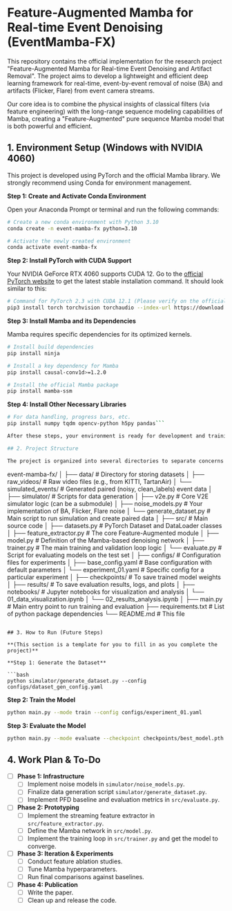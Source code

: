 # Feature-Augmented Mamba for Real-time Event Denoising (EventMamba-FX)

This repository contains the official implementation for the research project "Feature-Augmented Mamba for Real-time Event Denoising and Artifact Removal". The project aims to develop a lightweight and efficient deep learning framework for real-time, event-by-event removal of noise (BA) and artifacts (Flicker, Flare) from event camera streams.

Our core idea is to combine the physical insights of classical filters (via feature engineering) with the long-range sequence modeling capabilities of Mamba, creating a "Feature-Augmented" pure sequence Mamba model that is both powerful and efficient.

## 1. Environment Setup (Windows with NVIDIA 4060)

This project is developed using PyTorch and the official Mamba library. We strongly recommend using Conda for environment management.

**Step 1: Create and Activate Conda Environment**

Open your Anaconda Prompt or terminal and run the following commands:

```bash
# Create a new conda environment with Python 3.10
conda create -n event-mamba-fx python=3.10

# Activate the newly created environment
conda activate event-mamba-fx
```

**Step 2: Install PyTorch with CUDA Support**

Your NVIDIA GeForce RTX 4060 supports CUDA 12. Go to the [official PyTorch website](https://pytorch.org/get-started/locally/) to get the latest stable installation command. It should look similar to this:

```bash
# Command for PyTorch 2.3 with CUDA 12.1 (Please verify on the official website)
pip3 install torch torchvision torchaudio --index-url https://download.pytorch.org/whl/cu121
```

**Step 3: Install Mamba and its Dependencies**

Mamba requires specific dependencies for its optimized kernels.

```bash
# Install build dependencies
pip install ninja

# Install a key dependency for Mamba
pip install causal-conv1d>=1.2.0

# Install the official Mamba package
pip install mamba-ssm
```

**Step 4: Install Other Necessary Libraries**

```bash
# For data handling, progress bars, etc.
pip install numpy tqdm opencv-python h5py pandas```

After these steps, your environment is ready for development and training.

## 2. Project Structure

The project is organized into several directories to separate concerns like data simulation, model architecture, training logic, and evaluation.

```
event-mamba-fx/
│
├── data/                       # Directory for storing datasets
│   ├── raw_videos/             # Raw video files (e.g., from KITTI, TartanAir)
│   └── simulated_events/       # Generated paired (noisy, clean_labels) event data
│
├── simulator/                  # Scripts for data generation
│   ├── v2e.py                  # Core V2E simulator logic (can be a submodule)
│   ├── noise_models.py         # Your implementation of BA, Flicker, Flare noise
│   └── generate_dataset.py     # Main script to run simulation and create paired data
│
├── src/                        # Main source code
│   ├── datasets.py             # PyTorch Dataset and DataLoader classes
│   ├── feature_extractor.py    # The core Feature-Augmented module
│   ├── model.py                # Definition of the Mamba-based denoising network
│   ├── trainer.py              # The main training and validation loop logic
│   └── evaluate.py             # Script for evaluating models on the test set
│
├── configs/                    # Configuration files for experiments
│   ├── base_config.yaml        # Base configuration with default parameters
│   └── experiment_01.yaml      # Specific config for a particular experiment
│
├── checkpoints/                # To save trained model weights
│
├── results/                    # To save evaluation results, logs, and plots
│
├── notebooks/                  # Jupyter notebooks for visualization and analysis
│   └── 01_data_visualization.ipynb
│   └── 02_results_analysis.ipynb
│
├── main.py                     # Main entry point to run training and evaluation
├── requirements.txt            # List of python package dependencies
└── README.md                   # This file
```

## 3. How to Run (Future Steps)

**(This section is a template for you to fill in as you complete the project)**

**Step 1: Generate the Dataset**

```bash
python simulator/generate_dataset.py --config configs/dataset_gen_config.yaml
```

**Step 2: Train the Model**

```bash
python main.py --mode train --config configs/experiment_01.yaml
```

**Step 3: Evaluate the Model**

```bash
python main.py --mode evaluate --checkpoint checkpoints/best_model.pth --config configs/experiment_01.yaml
```

## 4. Work Plan & To-Do

-   [ ] **Phase 1: Infrastructure**
    -   [ ] Implement noise models in `simulator/noise_models.py`.
    -   [ ] Finalize data generation script `simulator/generate_dataset.py`.
    -   [ ] Implement PFD baseline and evaluation metrics in `src/evaluate.py`.
-   [ ] **Phase 2: Prototyping**
    -   [ ] Implement the streaming feature extractor in `src/feature_extractor.py`.
    -   [ ] Define the Mamba network in `src/model.py`.
    -   [ ] Implement the training loop in `src/trainer.py` and get the model to converge.
-   [ ] **Phase 3: Iteration & Experiments**
    -   [ ] Conduct feature ablation studies.
    -   [ ] Tune Mamba hyperparameters.
    -   [ ] Run final comparisons against baselines.
-   [ ] **Phase 4: Publication**
    -   [ ] Write the paper.
    -   [ ] Clean up and release the code.